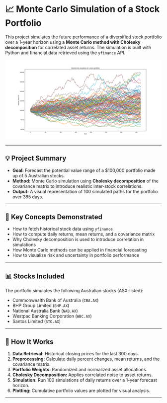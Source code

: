 # 📈 Monte Carlo Simulation of a Stock Portfolio

This project simulates the future performance of a diversified stock portfolio over a 1-year horizon using a **Monte Carlo method with Cholesky decomposition** for correlated asset returns. The simulation is built with Python and financial data retrieved using the `yfinance` API.

![Simulation Chart](./PortfolioForecast.png)

---

## 💡 Project Summary

- **Goal:** Forecast the potential value range of a $100,000 portfolio made up of 5 Australian stocks.
- **Method:** Monte Carlo simulation using **Cholesky decomposition** of the covariance matrix to introduce realistic inter-stock correlations.
- **Output:** A visual representation of 100 simulated paths for the portfolio over 365 days.

---

## 🧠 Key Concepts Demonstrated

- How to fetch historical stock data using `yfinance`
- How to compute daily returns, mean returns, and a covariance matrix
- Why Cholesky decomposition is used to introduce correlation in simulations
- How Monte Carlo methods can be applied in financial forecasting
- How to visualize risk and uncertainty in portfolio performance

---

## 📊 Stocks Included

The portfolio simulates the following Australian stocks (ASX-listed):

- Commonwealth Bank of Australia (`CBA.AX`)
- BHP Group Limited (`BHP.AX`)
- National Australia Bank (`NAB.AX`)
- Westpac Banking Corporation (`WBC.AX`)
- Santos Limited (`STO.AX`)

---

## 🚀 How It Works

1. **Data Retrieval:** Historical closing prices for the last 300 days.
2. **Preprocessing:** Calculate daily percent changes, mean returns, and the covariance matrix.
3. **Portfolio Weights:** Randomized and normalized asset allocations.
4. **Cholesky Decomposition:** Applies correlated noise to asset returns.
5. **Simulation:** Run 100 simulations of daily returns over a 1-year forecast horizon.
6. **Plotting:** Cumulative portfolio values are plotted for visual analysis.

---
